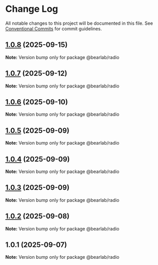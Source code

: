 # Change Log

All notable changes to this project will be documented in this file.
See [Conventional Commits](https://conventionalcommits.org) for commit guidelines.

## [1.0.8](https://github.com/hasanbala/ui-components/compare/@bearlab/radio@1.0.7...@bearlab/radio@1.0.8) (2025-09-15)

**Note:** Version bump only for package @bearlab/radio





## [1.0.7](https://github.com/hasanbala/ui-components/compare/@bearlab/radio@1.0.6...@bearlab/radio@1.0.7) (2025-09-12)

**Note:** Version bump only for package @bearlab/radio





## [1.0.6](https://github.com/hasanbala/ui-components/compare/@bearlab/radio@1.0.5...@bearlab/radio@1.0.6) (2025-09-10)

**Note:** Version bump only for package @bearlab/radio





## [1.0.5](https://github.com/hasanbala/ui-components/compare/@bearlab/radio@1.0.4...@bearlab/radio@1.0.5) (2025-09-09)

**Note:** Version bump only for package @bearlab/radio





## [1.0.4](https://github.com/hasanbala/ui-components/compare/@bearlab/radio@1.0.3...@bearlab/radio@1.0.4) (2025-09-09)

**Note:** Version bump only for package @bearlab/radio





## [1.0.3](https://github.com/hasanbala/ui-components/compare/@bearlab/radio@1.0.2...@bearlab/radio@1.0.3) (2025-09-09)

**Note:** Version bump only for package @bearlab/radio





## [1.0.2](https://github.com/hasanbala/ui-components/compare/@bearlab/radio@1.0.1...@bearlab/radio@1.0.2) (2025-09-08)

**Note:** Version bump only for package @bearlab/radio





## 1.0.1 (2025-09-07)

**Note:** Version bump only for package @bearlab/radio
